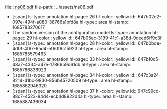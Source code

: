 file:: [ns06.pdf](../assets/ns06.pdf)
file-path:: ../assets/ns06.pdf

- [:span]
  ls-type:: annotation
  hl-page:: 26
  hl-color:: yellow
  id:: 647b02e2-097e-494f-a080-38766a1bfd8a
  hl-type:: area
  hl-stamp:: 1685783270617
- The random version of the configuration model
  ls-type:: annotation
  hl-page:: 29
  hl-color:: yellow
  id:: 647b05ec-3199-41c1-a38d-9deed6ff9c3f
- [:span]
  ls-type:: annotation
  hl-page:: 28
  hl-color:: yellow
  id:: 647b0bde-4d0f-4f97-9ad4-ef60f9c15923
  hl-type:: area
  hl-stamp:: 1685785579463
- [:span]
  ls-type:: annotation
  hl-page:: 33
  hl-color:: yellow
  id:: 647b10c5-48a7-4334-a47e-17866b9d61db
  hl-type:: area
  hl-stamp:: 1685786836923
- [:span]
  ls-type:: annotation
  hl-page:: 34
  hl-color:: yellow
  id:: 647c3a24-8214-41bc-9830-856b45720509
  hl-type:: area
  hl-stamp:: 1685862946320
- [:span]
  ls-type:: annotation
  hl-page:: 37
  hl-color:: yellow
  id:: 647c99cd-88c7-4523-84d4-ecb4d8922d4a
  hl-type:: area
  hl-stamp:: 1685887436034